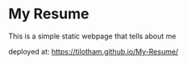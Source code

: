 # My Resume

This is a simple static webpage that tells about me

deployed at: https://tilotham.github.io/My-Resume/
